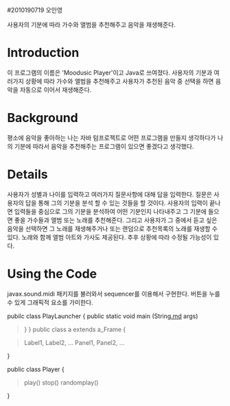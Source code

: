 #2010190719 오인영

사용자의 기분에 따라 가수와 앨범을 추천해주고 음악을 재생해준다.

# Introduction #

이 프로그램의 이름은 'Moodusic Player'이고 Java로 쓰여졌다. 사용자의 기분과 여러가지 상황에 따라 가수와 앨범을 추천해주고 사용자가 추천된 음악 중 선택을 하면 음악을 자동으로 이어서 재생해준다.

# Background #

평소에 음악을 좋아하는 나는 자바 텀프로젝트로 어떤 프로그램을 만들지 생각하다가 나의 기분에 따라서 음악을 추천해주는 프로그램이 있으면 좋겠다고 생각했다.

# Details #

사용자가 성별과 나이를 입력하고 여러가지 질문사항에 대해 답을 입력한다. 질문은 사용자의 답을 통해 그의 기분을 분석 할 수 있는 것들을 할 것이다. 사용자의 입력이 끝나면 입력들을 중심으로 그의 기분을 분석하여 어떤 기분인지 나타내주고 그 기분에 들으면 좋을 가수들과 앨범 또는 노래를 추천해준다. 그리고 사용자가 그 중에서 듣고 싶은 음악을 선택하면 그 노래를 재생해주거나 또는 랜덤으로 추천목록의 노래를 재생할 수 있다. 노래와 함께 앨범 아트와 가사도 제공된다. 추후 상황에 따라 수정될 가능성이 있다.

# Using the Code #

javax.sound.midi 패키지를 불러와서 sequencer를 이용해서 구현한다.
버튼을 누를 수 있게 그래픽적 요소를 가미한다.

pubilc class PlayLauncher { public static void main (String[.md](.md) args)

> }
}
public class a extends a\_Frame {

> Label1, Label2, …
> Panel1, Panel2, …

}

public class Player {

> play()
> stop()
> randomplay()

}